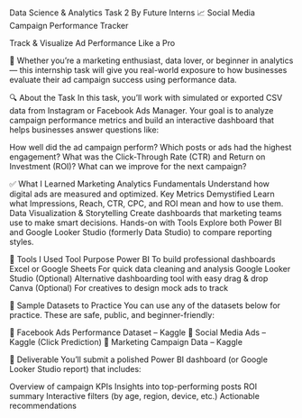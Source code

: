 Data Science & Analytics Task 2
By Future Interns
📈 Social Media Campaign Performance Tracker

Track & Visualize Ad Performance Like a Pro

👋 Whether you’re a marketing enthusiast, data lover, or beginner in analytics — this internship task will give you real-world exposure to how businesses evaluate their ad campaign success using performance data.

🔍 About the Task
In this task, you’ll work with simulated or exported CSV data from Instagram or Facebook Ads Manager. Your goal is to analyze campaign performance metrics and build an interactive dashboard that helps businesses answer questions like:

How well did the ad campaign perform?
Which posts or ads had the highest engagement?
What was the Click-Through Rate (CTR) and Return on Investment (ROI)?
What can we improve for the next campaign?

✅ What I Learned
Marketing Analytics Fundamentals
Understand how digital ads are measured and optimized.
Key Metrics Demystified
Learn what Impressions, Reach, CTR, CPC, and ROI mean and how to use them.
Data Visualization & Storytelling
Create dashboards that marketing teams use to make smart decisions.
Hands-on with Tools
Explore both Power BI and Google Looker Studio (formerly Data Studio) to compare reporting styles.

🧰 Tools I Used
Tool	Purpose
Power BI	To build professional dashboards
Excel or Google Sheets	For quick data cleaning and analysis
Google Looker Studio (Optional)	Alternative dashboarding tool with easy drag & drop
Canva (Optional)	For creatives to design mock ads to track

📁 Sample Datasets to Practice
You can use any of the datasets below for practice. These are safe, public, and beginner-friendly:

🔗 Facebook Ads Performance Dataset – Kaggle
🔗 Social Media Ads – Kaggle (Click Prediction)
🔗 Marketing Campaign Data – Kaggle

🎯 Deliverable
You’ll submit a polished Power BI dashboard (or Google Looker Studio report) that includes:

Overview of campaign KPIs
Insights into top-performing posts
ROI summary
Interactive filters (by age, region, device, etc.)
Actionable recommendations
